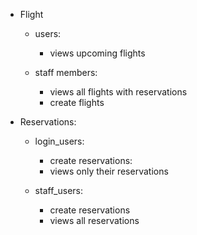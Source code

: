 

- Flight

    - users:

        - views upcoming flights

    - staff members:

        - views all flights with reservations
        - create flights

- Reservations:

    - login_users:

        - create reservations:
        - views only their reservations

    - staff_users:

        - create reservations
        - views all reservations